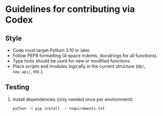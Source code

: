 # Guidelines for contributing via Codex

## Style
- Code must target Python 3.10 or later.
- Follow PEP8 formatting (4‑space indents, docstrings for all functions).
- Type hints should be used for new or modified functions.
- Place scripts and modules logically in the current structure (`DB/`, `new_api/`, etc.).

## Testing
1. Install dependencies (only needed once per environment):

   ```bash
   python -m pip install -r requirements.txt
